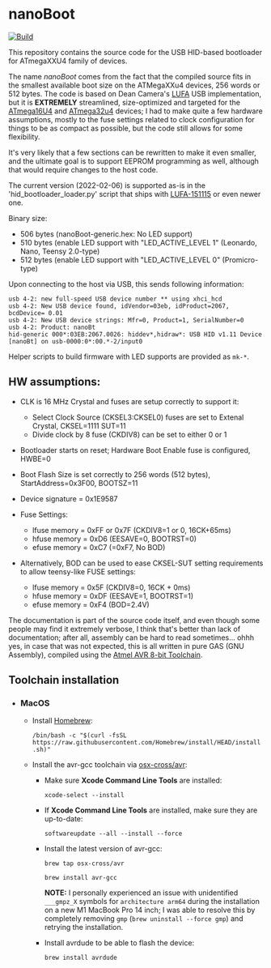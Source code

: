 # nanoBoot

[![Build](https://github.com/volium/nanoBoot/actions/workflows/build.yml/badge.svg?branch=main)](https://github.com/volium/nanoBoot/actions/workflows/build.yml)

This repository contains the source code for the USB HID-based bootloader for ATmegaXXU4 family of devices.

The name *nanoBoot* comes from the fact that the compiled source fits in the smallest available boot size on the ATMegaXXu4 devices, 256 words or 512 bytes. The code is based on Dean Camera's [LUFA](https://github.com/abcminiuser/lufa) USB implementation, but it is **EXTREMELY** streamlined, size-optimized and targeted for the [ATmega16U4](http://www.atmel.com/devices/atmega16u4.aspx) and [ATmega32u4](http://www.atmel.com/devices/atmega32u4.aspx) devices; I had to make quite a few hardware assumptions, mostly to the fuse settings related to clock configuration for things to be as compact as possible, but the code still allows for some flexibility.

It's very likely that a few sections can be rewritten to make it even smaller, and the ultimate goal is to support EEPROM programming as well, although that would require changes to the host code.

The current version (2022-02-06) is supported as-is in the 'hid_bootloader_loader.py' script that ships with [LUFA-151115](https://github.com/abcminiuser/lufa/releases/tag/LUFA-151115) or even newer one.

Binary size:
* 506 bytes (nanoBoot-generic.hex: No LED support)
* 510 bytes (enable LED support with "LED_ACTIVE_LEVEL  1" (Leonardo, Nano, Teensy 2.0-type)
* 512 bytes (enable LED support with "LED_ACTIVE_LEVEL  0" (Promicro-type)

Upon connecting to the host via USB, this sends following information: 
```
usb 4-2: new full-speed USB device number ** using xhci_hcd
usb 4-2: New USB device found, idVendor=03eb, idProduct=2067, bcdDevice= 0.01
usb 4-2: New USB device strings: Mfr=0, Product=1, SerialNumber=0
usb 4-2: Product: nanoBt
hid-generic 000*:03EB:2067.0026: hiddev*,hidraw*: USB HID v1.11 Device [nanoBt] on usb-0000:0*:00.*-2/input0
```

Helper scripts to build firmware with LED supports are provided as `mk-*`.

## HW assumptions:

* CLK is 16 MHz Crystal and fuses are setup correctly to support it:
    * Select Clock Source (CKSEL3:CKSEL0) fuses are set to Extenal Crystal, CKSEL=1111 SUT=11
    * Divide clock by 8 fuse (CKDIV8) can be set to either 0 or 1
* Bootloader starts on reset; Hardware Boot Enable fuse is configured, HWBE=0
* Boot Flash Size is set correctly to 256 words (512 bytes), StartAddress=0x3F00, BOOTSZ=11
* Device signature = 0x1E9587

* Fuse Settings:
    * lfuse memory = 0xFF or 0x7F (CKDIV8=1 or 0, 16CK+65ms)
    * hfuse memory = 0xD6 (EESAVE=0, BOOTRST=0)
    * efuse memory = 0xC7 (=0xF7, No BOD)

* Alternatively, BOD can be used to ease CKSEL-SUT setting requirements to
  allow teensy-like FUSE settings:
    * lfuse memory = 0x5F (CKDIV8=0, 16CK + 0ms)
    * hfuse memory = 0xDF (EESAVE=1, BOOTRST=1)
    * efuse memory = 0xF4 (BOD=2.4V)

The documentation is part of the source code itself, and even though some people may find it extremely verbose, I think that's better than lack of documentation; after all, assembly can be hard to read sometimes... ohhh yes, in case that was not expected, this is all written in pure GAS (GNU Assembly), compiled using the [Atmel AVR 8-bit Toolchain](http://www.atmel.com/tools/atmelavrtoolchainforwindows.aspx).

## Toolchain installation

 - ### MacOS
    - Install [Homebrew](https://brew.sh/):

        `/bin/bash -c "$(curl -fsSL https://raw.githubusercontent.com/Homebrew/install/HEAD/install.sh)"`
    
    - Install the avr-gcc toolchain via [osx-cross/avr](https://github.com/osx-cross/homebrew-avr):
        
        - Make sure **Xcode Command Line Tools** are installed:
        
            `xcode-select --install`
        
        - If **Xcode Command Line Tools** are installed, make sure they are up-to-date:
            
            `softwareupdate --all --install --force `
        
        - Install the latest version of avr-gcc:
            
            `brew tap osx-cross/avr`
            
            `brew install avr-gcc`
        
            **NOTE:** I personally experienced an issue with unidentified `___gmpz_X` symbols for `architecture arm64` during the installation on a new M1 MacBook Pro 14 inch; I was able to resolve this by completely removing `gmp` (`brew uninstall --force gmp`) and retrying the installation.

        - Install avrdude to be able to flash the device:
            
            `brew install avrdude`
